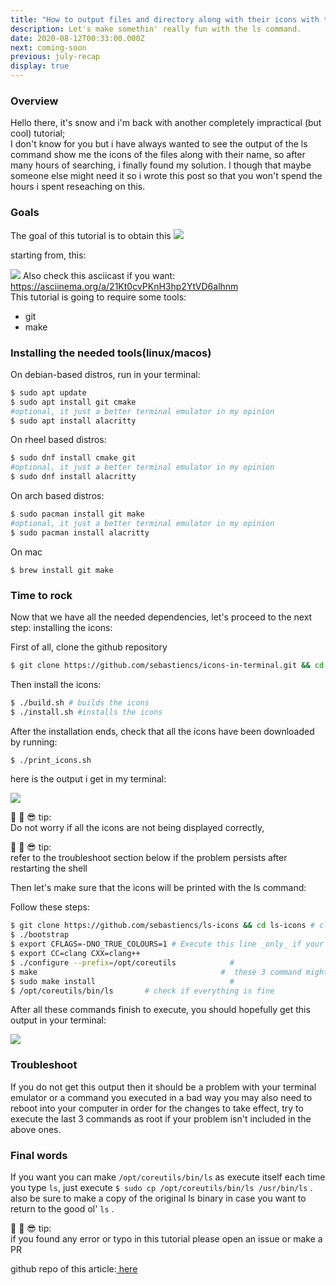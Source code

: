 ```yaml
---
title: "How to output files and directory along with their icons with the ls command"
description: Let's make somethin' really fun with the ls command.
date: 2020-08-12T00:33:00.000Z
next: coming-soon
previous: july-recap
display: true
--- 
```


### Overview

Hello there, it's snow and i'm back with another completely impractical (but cool) tutorial;<br >
I don't know for you but i have always wanted to see the output of the ls command show me the icons of the files along with their name, so after many hours of searching, i finally found my solution. I though that maybe someone else might need it so i wrote this post so that you won't spend the hours i spent reseaching on this.
### Goals
The goal of this tutorial is to obtain this
![](ls-icons.png)

starting from, this:

![](ls-normal.png)
Also check this asciicast if you want: https://asciinema.org/a/21Kt0cvPKnH3hp2YtVD6alhnm <br/>
This tutorial is going to require some tools:

- git
- make

### Installing the needed tools(linux/macos)

On debian-based distros, run in your terminal:

```bash
$ sudo apt update
$ sudo apt install git cmake
#optional, it just a better terminal emulator in my opinion
$ sudo apt install alacritty
```

On rheel based distros:

```bash
$ sudo dnf install cmake git
#optional, it just a better terminal emulator in my opinion
$ sudo dnf install alacritty
```

On arch based distros:

```bash
$ sudo pacman install git make 
#optional, it just a better terminal emulator in my opinion
$ sudo pacman install alacritty
```

On mac

`$ brew install git make`



### Time to rock

Now that we have all the needed dependencies, let's proceed to the next step: installing the icons:

First of all, clone the github repository

```bash
$ git clone https://github.com/sebastiencs/icons-in-terminal.git && cd icons-in-terminal
```

Then install the icons:

```bash
$ ./build.sh # builds the icons
$ ./install.sh #installs the icons
```

After the installation ends, check that all the icons have been downloaded by running:

```bash
$ ./print_icons.sh
```

here is the output i get in my terminal:

![](print-icons.png)

<p className='tip' >
   📓 📝 😎  tip:
    <br>
    Do not worry if all the icons are not being displayed correctly, 
</p>

<p className='tip'>
   📓 📝 😎  tip:
    <br>
    refer to the troubleshoot section below if the problem persists after restarting the shell
</p>

Then let's make sure that the icons will be printed with the ls command:

Follow these steps:

```bash
$ git clone https://github.com/sebastiencs/ls-icons && cd ls-icons # clone the repo
$ ./bootstrap
$ export CFLAGS=-DNO_TRUE_COLOURS=1 # Execute this line _only_ if your terminal doesn't support true colours
$ export CC=clang CXX=clang++
$ ./configure --prefix=/opt/coreutils            #
$ make                                         #  these 3 command might take a bit of time to complete, so be a bit patient
$ sudo make install                              #
$ /opt/coreutils/bin/ls       # check if everything is fine

```

After all these commands finish to execute, you should hopefully get this output in your terminal:

![](ls-opt.png)

### Troubleshoot

If you do not get this output then it should be a problem with your terminal emulator or a command you executed in a bad way you may also need to reboot into your computer in order for the changes to take effect, try to execute the last 3 commands as root if your problem isn't included in the above ones.

### Final words

If you want you can make `/opt/coreutils/bin/ls` as execute itself each time you type `ls`, just execute `$ sudo cp /opt/coreutils/bin/ls /usr/bin/ls` . also be sure to make a copy of the original ls binary in case you want to return to the good ol' `ls` .

<p className='tip'>
📓 📝 😎  tip:
<br/>
if you found any error or typo in this tutorial please open an issue or make a PR 
</p>
github repo of this article:<a href="github.com/snow-blade/blog/blob/master/content/print-icons-in-terminal.md"> here</a>